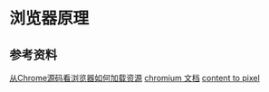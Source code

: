 # 浏览器原理



## 参考资料
[从Chrome源码看浏览器如何加载资源](https://zhuanlan.zhihu.com/p/30558018)
[chromium 文档](https://www.chromium.org/developers/design-documents/)
[content to pixel](https://docs.google.com/presentation/d/1boPxbgNrTU0ddsc144rcXayGA_WF53k96imRH8Mp34Y/edit#slide=id.ga884fe665f_64_475)
